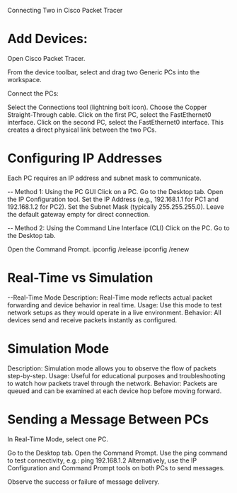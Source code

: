 Connecting Two in Cisco Packet Tracer 

# Add Devices:

Open Cisco Packet Tracer.

From the device toolbar, select and drag two Generic PCs into the workspace.

Connect the PCs:

Select the Connections tool (lightning bolt icon).
Choose the Copper Straight-Through cable.
Click on the first PC, select the FastEthernet0 interface.
Click on the second PC, select the FastEthernet0 interface.
This creates a direct physical link between the two PCs.

# Configuring IP Addresses
Each PC requires an IP address and subnet mask to communicate.

-- Method 1: Using the PC GUI
Click on a PC.
Go to the Desktop tab.
Open the IP Configuration tool.
Set the IP Address (e.g., 192.168.1.1 for PC1 and 192.168.1.2 for PC2).
Set the Subnet Mask (typically 255.255.255.0).
Leave the default gateway empty for direct connection.

-- Method 2: Using the Command Line Interface (CLI)
Click on the PC.
Go to the Desktop tab.

Open the Command Prompt.
ipconfig /release
ipconfig /renew

# Real-Time vs Simulation
--Real-Time Mode
Description: Real-Time mode reflects actual packet forwarding and device behavior in real time.
Usage: Use this mode to test network setups as they would operate in a live environment.
Behavior: All devices send and receive packets instantly as configured.

# Simulation Mode
Description: Simulation mode allows you to observe the flow of packets step-by-step.
Usage: Useful for educational purposes and troubleshooting to watch how packets travel through the network.
Behavior: Packets are queued and can be examined at each device hop before moving forward.

# Sending a Message Between PCs
In Real-Time Mode, select one PC.

Go to the Desktop tab.
Open the Command Prompt.
Use the ping command to test connectivity, e.g.:
ping 192.168.1.2
Alternatively, use the IP Configuration and Command Prompt tools on both PCs to send messages.

Observe the success or failure of message delivery.
